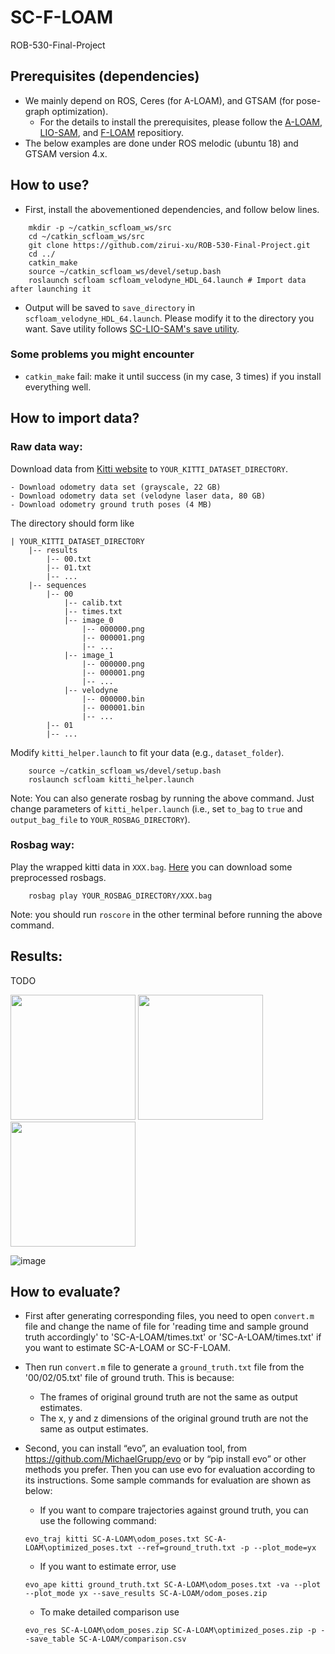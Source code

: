 # SC-F-LOAM
ROB-530-Final-Project

## Prerequisites (dependencies)
- We mainly depend on ROS, Ceres (for A-LOAM), and GTSAM (for pose-graph optimization). 
    - For the details to install the prerequisites, please follow the [A-LOAM](https://github.com/HKUST-Aerial-Robotics/A-LOAM), [LIO-SAM](https://github.com/TixiaoShan/LIO-SAM), and [F-LOAM](https://github.com/wh200720041/floam) repositiory. 
- The below examples are done under ROS melodic (ubuntu 18) and GTSAM version 4.x.

## How to use? 
- First, install the abovementioned dependencies, and follow below lines. 
```
    mkdir -p ~/catkin_scfloam_ws/src
    cd ~/catkin_scfloam_ws/src
    git clone https://github.com/zirui-xu/ROB-530-Final-Project.git
    cd ../
    catkin_make
    source ~/catkin_scfloam_ws/devel/setup.bash
    roslaunch scfloam scfloam_velodyne_HDL_64.launch # Import data after launching it
```

- Output will be saved to `save_directory` in `scfloam_velodyne_HDL_64.launch`. Please modify it to the directory you want. Save utility follows [SC-LIO-SAM's save utility](https://github.com/gisbi-kim/SC-LIO-SAM#applications).
### Some problems you might encounter
- `catkin_make` fail: make it until success (in my case, 3 times) if you install everything well.

## How to import data?
### Raw data way:
Download data from [Kitti website](http://www.cvlibs.net/datasets/kitti/eval_odometry.php) to `YOUR_KITTI_DATASET_DIRECTORY`. 
```
- Download odometry data set (grayscale, 22 GB)
- Download odometry data set (velodyne laser data, 80 GB)
- Download odometry ground truth poses (4 MB)
```

The directory should form like
```
| YOUR_KITTI_DATASET_DIRECTORY 
    |-- results
        |-- 00.txt
        |-- 01.txt
        |-- ...
    |-- sequences 
        |-- 00
            |-- calib.txt
            |-- times.txt
            |-- image_0
                |-- 000000.png
                |-- 000001.png
                |-- ...
            |-- image_1
                |-- 000000.png
                |-- 000001.png
                |-- ...
            |-- velodyne
                |-- 000000.bin
                |-- 000001.bin
                |-- ...
        |-- 01
        |-- ...
```

Modify `kitti_helper.launch` to fit your data (e.g., `dataset_folder`).

```
    source ~/catkin_scfloam_ws/devel/setup.bash
    roslaunch scfloam kitti_helper.launch
```
Note: You can also generate rosbag by running the above command. Just change parameters of `kitti_helper.launch` (i.e., set `to_bag` to `true` and `output_bag_file` to `YOUR_ROSBAG_DIRECTORY`).


### Rosbag way: 
Play the wrapped kitti data in `XXX.bag`. [Here](https://drive.google.com/drive/folders/12rBBkP_X75x5OCh5TycSY4e8K34nVIod?usp=sharing) you can download some preprocessed rosbags.
```
    rosbag play YOUR_ROSBAG_DIRECTORY/XXX.bag
```
Note: you should run `roscore` in the other terminal before running the above command.

## Results:
TODO

<img src="https://github.com/zirui-xu/ROB-530-Final-Project/blob/main/img/figure1-1.png" height="200px"> <img src="https://github.com/zirui-xu/ROB-530-Final-Project/blob/main/img/figure1-2.png" height="200px"> <img src="https://github.com/zirui-xu/ROB-530-Final-Project/blob/main/img/figure1-3.png" height="200px">

![image](https://github.com/zirui-xu/ROB-530-Final-Project/blob/main/img/figure2.png)

## How to evaluate?
- First after generating corresponding files, you need to open `convert.m` file and change the name of file for 'reading time and sample ground truth accordingly' to 'SC-A-LOAM/times.txt' or 'SC-A-LOAM/times.txt' if you want to estimate SC-A-LOAM or SC-F-LOAM.

- Then run `convert.m` file to generate a `ground_truth.txt` file from the '00/02/05.txt' file of ground truth. This is because:
    - The frames of original ground truth are not the same as output estimates.
    - The x, y and z dimensions of the original ground truth are not the same as output estimates.

- Second, you can install “evo”, an evaluation tool, from https://github.com/MichaelGrupp/evo or by “pip install evo” or other methods you prefer. Then you can use evo for evaluation according to its instructions. Some sample commands for evaluation are shown as below:

    - If you want to compare trajectories against ground truth, you can use the following command:
    ```
    evo_traj kitti SC-A-LOAM\odom_poses.txt SC-A-LOAM\optimized_poses.txt --ref=ground_truth.txt -p --plot_mode=yx
    ```

    - If you want to estimate error, use

    ```
    evo_ape kitti ground_truth.txt SC-A-LOAM\odom_poses.txt -va --plot --plot_mode yx --save_results SC-A-LOAM/odom_poses.zip
    ```

    - To make detailed comparison use

    ```
    evo_res SC-A-LOAM\odom_poses.zip SC-A-LOAM\optimized_poses.zip -p --save_table SC-A-LOAM/comparison.csv
    ```
